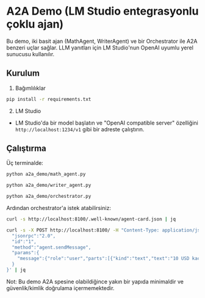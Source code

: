 # A2A Demo (LM Studio entegrasyonlu çoklu ajan)

Bu demo, iki basit ajan (MathAgent, WriterAgent) ve bir Orchestrator ile A2A benzeri uçlar sağlar. LLM yanıtları için LM Studio'nun OpenAI uyumlu yerel sunucusu kullanılır.

## Kurulum

1) Bağımlılıklar

```bash
pip install -r requirements.txt
```

2) LM Studio
- LM Studio'da bir model başlatın ve "OpenAI compatible server" özelliğini  `http://localhost:1234/v1` gibi bir adreste çalıştırın.

## Çalıştırma

Üç terminalde:

```bash
python a2a_demo/math_agent.py
```

```bash
python a2a_demo/writer_agent.py
```

```bash
python a2a_demo/orchestrator.py
```

Ardından orchestrator'a istek atabilirsiniz:

```bash
curl -s http://localhost:8100/.well-known/agent-card.json | jq

curl -s -X POST http://localhost:8100/ -H "Content-Type: application/json" -d '{
  "jsonrpc":"2.0",
  "id":"1",
  "method":"agent.sendMessage",
  "params":{
    "message":{"role":"user","parts":[{"kind":"text","text":"10 USD kaç TRY eder ve kısa bir paragraf yaz."}],"messageId":"m1"}
  }
}' | jq
```

Not: Bu demo A2A spesine olabildiğince yakın bir yapıda minimaldir ve güvenlik/kimlik doğrulama içermemektedir.


